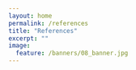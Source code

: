 ```yaml
---
layout: home
permalink: /references
title: "References"
excerpt: ""
image:
  feature: /banners/08_banner.jpg
---
```

